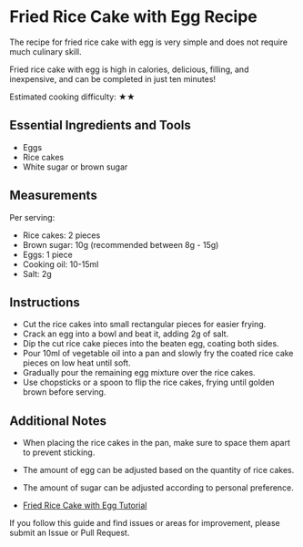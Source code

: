 # Fried Rice Cake with Egg Recipe

The recipe for fried rice cake with egg is very simple and does not require much culinary skill.

Fried rice cake with egg is high in calories, delicious, filling, and inexpensive, and can be completed in just ten minutes!

Estimated cooking difficulty: ★★

## Essential Ingredients and Tools

- Eggs
- Rice cakes
- White sugar or brown sugar

## Measurements

Per serving:

- Rice cakes: 2 pieces
- Brown sugar: 10g (recommended between 8g - 15g)
- Eggs: 1 piece
- Cooking oil: 10-15ml
- Salt: 2g

## Instructions

- Cut the rice cakes into small rectangular pieces for easier frying.
- Crack an egg into a bowl and beat it, adding 2g of salt.
- Dip the cut rice cake pieces into the beaten egg, coating both sides.
- Pour 10ml of vegetable oil into a pan and slowly fry the coated rice cake pieces on low heat until soft.
- Gradually pour the remaining egg mixture over the rice cakes.
- Use chopsticks or a spoon to flip the rice cakes, frying until golden brown before serving.

## Additional Notes

- When placing the rice cakes in the pan, make sure to space them apart to prevent sticking.
- The amount of egg can be adjusted based on the quantity of rice cakes.
- The amount of sugar can be adjusted according to personal preference.

- [Fried Rice Cake with Egg Tutorial](https://www.dachu.co/recipe/378826)

If you follow this guide and find issues or areas for improvement, please submit an Issue or Pull Request.
